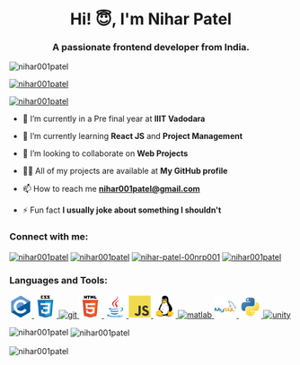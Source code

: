 <h1 align="center">Hi! 😇, I'm Nihar Patel</h1>
<h3 align="center">A passionate frontend developer from India.</h3>

<p align="left"> <img src="https://komarev.com/ghpvc/?username=nihar001patel&label=Profile%20views&color=0e75b6&style=flat" alt="nihar001patel" /> </p>

<p align="left"> <a href="https://github.com/ryo-ma/github-profile-trophy"><img src="https://github-profile-trophy.vercel.app/?username=nihar001patel" alt="nihar001patel" /></a> </p>

<p align="left"> <a href="https://twitter.com/nihar001patel" target="blank"><img src="https://img.shields.io/twitter/follow/nihar001patel?logo=twitter&style=for-the-badge" alt="nihar001patel" /></a> </p>

- 🔭 I’m currently in a Pre final year at **IIIT Vadodara**

- 🌱 I’m currently learning **React JS** and **Project Management**

- 👯 I’m looking to collaborate on **Web Projects**

- 👨‍💻 All of my projects are available at **My GitHub profile**

- 📫 How to reach me **nihar001patel@gmail.com**

- ⚡ Fun fact **I usually joke about something I shouldn't**

<h3 align="left">Connect with me:</h3>
<p align="left">
<a href="https://codepen.io/nihar001patel" target="blank"><img align="center" src="https://raw.githubusercontent.com/rahuldkjain/github-profile-readme-generator/master/src/images/icons/Social/codepen.svg" alt="nihar001patel" height="30" width="40" /></a>
<a href="https://twitter.com/nihar001patel" target="blank"><img align="center" src="https://raw.githubusercontent.com/rahuldkjain/github-profile-readme-generator/master/src/images/icons/Social/twitter.svg" alt="nihar001patel" height="30" width="40" /></a>
<a href="https://linkedin.com/in/nihar-patel-00nrp001" target="blank"><img align="center" src="https://raw.githubusercontent.com/rahuldkjain/github-profile-readme-generator/master/src/images/icons/Social/linked-in-alt.svg" alt="nihar-patel-00nrp001" height="30" width="40" /></a>
<a href="https://www.leetcode.com/nihar001patel" target="blank"><img align="center" src="https://raw.githubusercontent.com/rahuldkjain/github-profile-readme-generator/master/src/images/icons/Social/leet-code.svg" alt="nihar001patel" height="30" width="40" /></a>
</p>

<h3 align="left">Languages and Tools:</h3>
<p align="left"> <a href="https://www.cprogramming.com/" target="_blank" rel="noreferrer"> <img src="https://raw.githubusercontent.com/devicons/devicon/master/icons/c/c-original.svg" alt="c" width="40" height="40"/> </a> <a href="https://www.w3schools.com/css/" target="_blank" rel="noreferrer"> <img src="https://raw.githubusercontent.com/devicons/devicon/master/icons/css3/css3-original-wordmark.svg" alt="css3" width="40" height="40"/> </a> <a href="https://git-scm.com/" target="_blank" rel="noreferrer"> <img src="https://www.vectorlogo.zone/logos/git-scm/git-scm-icon.svg" alt="git" width="40" height="40"/> </a> <a href="https://www.w3.org/html/" target="_blank" rel="noreferrer"> <img src="https://raw.githubusercontent.com/devicons/devicon/master/icons/html5/html5-original-wordmark.svg" alt="html5" width="40" height="40"/> </a> <a href="https://www.java.com" target="_blank" rel="noreferrer"> <img src="https://raw.githubusercontent.com/devicons/devicon/master/icons/java/java-original.svg" alt="java" width="40" height="40"/> </a> <a href="https://developer.mozilla.org/en-US/docs/Web/JavaScript" target="_blank" rel="noreferrer"> <img src="https://raw.githubusercontent.com/devicons/devicon/master/icons/javascript/javascript-original.svg" alt="javascript" width="40" height="40"/> </a> <a href="https://www.linux.org/" target="_blank" rel="noreferrer"> <img src="https://raw.githubusercontent.com/devicons/devicon/master/icons/linux/linux-original.svg" alt="linux" width="40" height="40"/> </a> <a href="https://www.mathworks.com/" target="_blank" rel="noreferrer"> <img src="https://upload.wikimedia.org/wikipedia/commons/2/21/Matlab_Logo.png" alt="matlab" width="40" height="40"/> </a> <a href="https://www.mysql.com/" target="_blank" rel="noreferrer"> <img src="https://raw.githubusercontent.com/devicons/devicon/master/icons/mysql/mysql-original-wordmark.svg" alt="mysql" width="40" height="40"/> </a> <a href="https://www.python.org" target="_blank" rel="noreferrer"> <img src="https://raw.githubusercontent.com/devicons/devicon/master/icons/python/python-original.svg" alt="python" width="40" height="40"/> </a> <a href="https://unity.com/" target="_blank" rel="noreferrer"> <img src="https://www.vectorlogo.zone/logos/unity3d/unity3d-icon.svg" alt="unity" width="40" height="40"/> </a> </p>

<p><img align="left" src="https://github-readme-stats.vercel.app/api/top-langs?username=nihar001patel&show_icons=true&locale=en&layout=compact" alt="nihar001patel" /></p>

<p>&nbsp;<img align="center" src="https://github-readme-stats.vercel.app/api?username=nihar001patel&show_icons=true&locale=en" alt="nihar001patel" /></p>

<p><img align="center" src="https://github-readme-streak-stats.herokuapp.com/?user=nihar001patel&" alt="nihar001patel" /></p>
